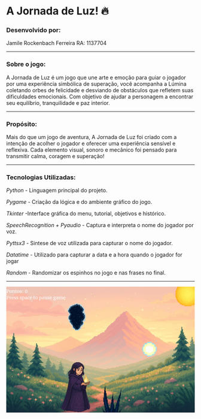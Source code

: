 # A Jornada de Luz! 🔥

### Desenvolvido por:
Jamile Rockenbach Ferreira 
RA: 1137704

---

### Sobre o jogo:
A Jornada de Luz é um jogo que une arte e emoção para guiar o jogador por uma experiência simbólica de superação, você acompanha a Lúmina coletando orbes de felicidade e desviando de obstáculos que refletem suas dificuldades emocionais. Com objetivo de ajudar a personagem a encontrar seu equilíbrio, tranquilidade e paz interior.

---

### Propósito:
Mais do que um jogo de aventura, A Jornada de Luz foi criado com a intenção de acolher o jogador e oferecer uma experiência sensível e reflexiva. Cada elemento visual, sonoro e mecânico foi pensado para transmitir calma, coragem e superação!

---

### Tecnologias Utilizadas:
*Python* - Linguagem principal do projeto.

*Pygame* - Criação da lógica e do ambiente gráfico do jogo. 

*Tkinter* -Interface gráfica do menu, tutorial, objetivos e histórico.

*SpeechRecognition + Pyaudio* - Captura e interpreta o nome do jogador por voz.

*Pyttsx3* - Sintese de voz utilizada para capturar o nome do jogador.

*Datatime* - Utilizado para capturar a data e a hora quando o jogador for jogar

*Random* - Randomizar os espinhos no jogo e nas frases no final.

---

![Game A Jornada de Luz](recursos/gameplay.jpeg)
